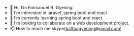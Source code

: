 - 👋 Hi, I’m Emmanuel B. Gyening
- 👀 I’m interested in laravel ,spring boot and react
- 🌱 I’m currently learning spring boot and react
- 💞️ I’m looking to collaborate on a web development project.
- 📫 How to reach me  skype(baffoagyening@gmail.com)

<!---
okuley/okuley is a ✨ special ✨ repository because its `README.md` (this file) appears on your GitHub profile.
You can click the Preview link to take a look at your changes.
--->
